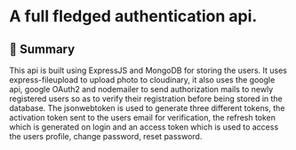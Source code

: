 # A full fledged authentication api.

## 📣 Summary
This api is built using ExpressJS and MongoDB for storing the users. It uses express-fileupload to upload photo to cloudinary, it also uses the google api, google OAuth2 and nodemailer to send authorization mails to newly registered users so as to verify their registration before being stored in the database. The jsonwebtoken is used to generate three different tokens, the activation token sent to the users email for verification, the refresh token which is generated on login and an access token which is used to access the users profile, change password, reset password. 